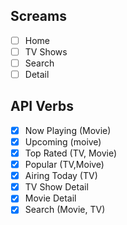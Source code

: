 ## Screams
- [ ] Home
- [ ] TV Shows
- [ ] Search
- [ ] Detail

## API Verbs
- [x] Now Playing (Movie)
- [x] Upcoming (moive)
- [x] Top Rated (TV, Movie)
- [x] Popular (TV,Moive)
- [x] Airing Today (TV)
- [x] TV Show Detail
- [x] Movie Detail
- [x] Search (Movie, TV)